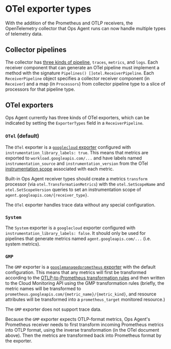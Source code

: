 # OTel exporter types

With the addition of the Prometheus and OTLP receivers, the OpenTelemetry
collector that Ops Agent runs can now handle multiple types of telemetry data.

## Collector pipelines

The collector has [three kinds of
pipeline](https://opentelemetry.io/docs/collector/configuration/#service),
`traces`, `metrics`, and `logs`. Each receiver component that can generate an
OTel pipeline must implement a method with the signature `Pipelines()
[]otel.ReceiverPipeline`. Each `ReceiverPipeline` object specifies a collector
receiver component (in `Receiver`) and a map (in `Processors`) from collector
pipeline type to a slice of processors for that pipeline type.

## OTel exporters

Ops Agent currently has three kinds of OTel exporters, which can be indicated by
setting the `ExporterTypes` field in a `ReceiverPipeline`.

### `OTel` (default)

The `OTel` exporter is a [`googlecloud`
exporter](https://github.com/open-telemetry/opentelemetry-collector-contrib/tree/main/exporter/googlecloudexporter)
configured with `instrumentation_library_labels: true`. This means that metrics
are exported to `workload.googleapis.com/...` and have labels named
`instrumentation_source` and `instrumentation_version` from the OTel
[instrumentation
scope](https://opentelemetry.io/docs/specs/otel/glossary/#instrumentation-scope)
associated with each metric.

Built-in Ops Agent receiver types should create a metrics `transform` processor (via
`otel.TransformationMetrics`) with the `otel.SetScopeName` and `otel.SetScopeVersion` queries
to set an instrumentation scope of `agent.googleapis.com/{receiver_type}`.

The `OTel` exporter handles trace data without any special configuration.

### `System`

The `System` exporter is a `googlecloud` exporter configured with
`instrumentation_library_labels: false`. It should only be used for pipelines
that generate metrics named `agent.googleapis.com/...` (i.e. system metrics).

### `GMP`

The `GMP` exporter is a [`googlemanagedprometheus`
exporter](https://github.com/open-telemetry/opentelemetry-collector-contrib/tree/main/exporter/googlemanagedprometheusexporter)
with the default configuration. This means that any metrics will first be
transformed according to the [OTLP-to-Prometheus transformation
rules](https://opentelemetry.io/docs/specs/otel/compatibility/prometheus_and_openmetrics/#otlp-metric-points-to-prometheus)
and then written to the Cloud Monitoring API using the GMP transformation rules
(briefly, the metric names will be transformed to
`prometheus.googleapis.com/{metric_name}/{metric_kind}`, and resource attributes
will be transformed into a `prometheus_target` monitored resource.)

The `GMP` exporter does not support trace data.

Because the `GMP` exporter expects OTLP-format metrics, Ops Agent's Prometheus
receiver needs to first transform incoming Prometheus metrics into OTLP format,
using the inverse transformation (in the OTel document above). Then the metrics
are transformed back into Prometheus format by the exporter.
